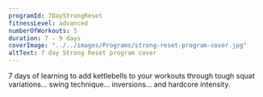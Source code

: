 ```yaml
---
programId: 7DayStrongReset
fitnessLevel: advanced
numberOfWorkouts: 5
duration: 7 - 9 days
coverImage: "../../images/Programs/strong-reset-program-cover.jpg"
altText: 7 day Strong Reset program cover
---
```


7 days of learning to add kettlebells to your workouts through tough squat variations… swing technique… inversions… and hardcore intensity.

